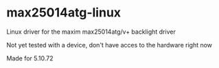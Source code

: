 # max25014atg-linux
Linux driver for the maxim max25014atg/v+ backlight driver

Not yet tested with a device, don't have acces to the hardware right now

Made for 5.10.72
